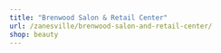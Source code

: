 ```yaml
---
title: "Brenwood Salon & Retail Center"
url: /zanesville/brenwood-salon-and-retail-center/
shop: beauty
---
```

